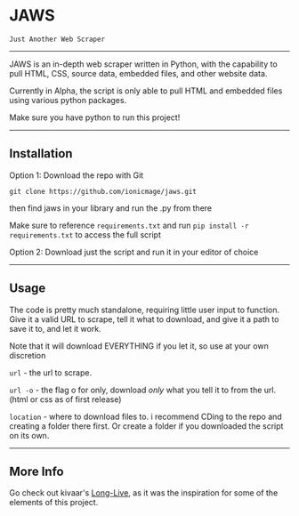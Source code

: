 # JAWS

```Just Another Web Scraper```

----

JAWS is an in-depth web scraper written in Python, with the capability to pull HTML, CSS, source data, embedded files, and other website data. 

Currently in Alpha, the script is only able to pull HTML and embedded files using various python packages.

Make sure you have python to run this project!

----

## Installation

Option 1: Download the repo with Git 

```git clone https://github.com/ionicmage/jaws.git```

then find jaws in your library and run the .py from there

Make sure to reference ```requirements.txt``` and run ```pip install -r requirements.txt``` to access the full script

Option 2: Download just the script and run it in your editor of choice

----

## Usage

The code is pretty much standalone, requiring little user input to function. Give it a valid URL to scrape, tell it what to download, and give it a path to save it to, and let it work.

Note that it will download EVERYTHING if you let it, so use at your own discretion


```url``` - the url to scrape. 

```url -o``` - the flag o for only, download *only* what you tell it to from the url. (html or css as of first release)

```location``` - where to download files to. i recommend CDing to the repo and creating a folder there first. Or create a folder if you downloaded the script on its own.

----

## More Info

Go check out kivaar's [Long-Live](https://github.com/kivaar/long-live), as it was the inspiration for some of the elements of this project.




    
